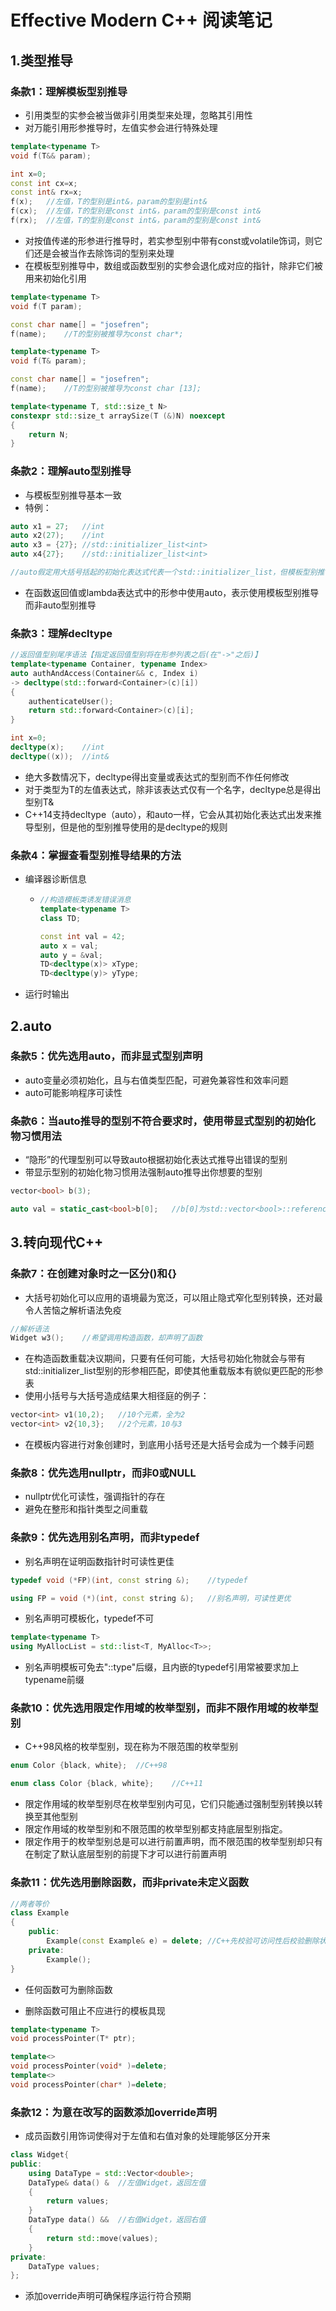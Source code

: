 # Effective Modern C++ 阅读笔记

## 1.类型推导

### 条款1：理解模板型别推导

- 引用类型的实参会被当做非引用类型来处理，忽略其引用性
- 对万能引用形参推导时，左值实参会进行特殊处理

```C++
template<typename T>
void f(T&& param);

int x=0;
const int cx=x;
const int& rx=x;
f(x);	//左值，T的型别是int&，param的型别是int&
f(cx);	//左值，T的型别是const int&，param的型别是const int&
f(rx);	//左值，T的型别是const int&，param的型别是const int&
```

- 对按值传递的形参进行推导时，若实参型别中带有const或volatile饰词，则它们还是会被当作去除饰词的型别来处理
- 在模板型别推导中，数组或函数型别的实参会退化成对应的指针，除非它们被用来初始化引用

```C++
template<typename T>
void f(T param);

const char name[] = "josefren";
f(name);	//T的型别被推导为const char*;

```

```C++
template<typename T>
void f(T& param);

const char name[] = "josefren";
f(name);	//T的型别被推导为const char [13];

template<typename T, std::size_t N>
constexpr std::size_t arraySize(T (&)N) noexcept
{
    return N;
}
```

### 条款2：理解auto型别推导

- 与模板型别推导基本一致
- 特例：

```C++
auto x1 = 27;	//int
auto x2(27);	//int
auto x3 = {27};	//std::initializer_list<int>
auto x4{27};	//std::initializer_list<int>

//auto假定用大括号括起的初始化表达式代表一个std::initializer_list，但模板型别推导不会
```

- 在函数返回值或lambda表达式中的形参中使用auto，表示使用模板型别推导而非auto型别推导



### 条款3：理解decltype

```c++
//返回值型别尾序语法【指定返回值型别将在形参列表之后(在"->"之后)】
template<typename Container, typename Index>
auto authAndAccess(Container&& c, Index i)
-> decltype(std::forward<Container>(c)[i])
{
    authenticateUser();
    return std::forward<Container>(c)[i];
}
```

```C++
int x=0;
decltype(x); 	//int
decltype((x));	//int&
```

- 绝大多数情况下，decltype得出变量或表达式的型别而不作任何修改
- 对于类型为T的左值表达式，除非该表达式仅有一个名字，decltype总是得出型别T&
- C++14支持decltype（auto），和auto一样，它会从其初始化表达式出发来推导型别，但是他的型别推导使用的是decltype的规则



### 条款4：掌握查看型别推导结果的方法

- 编译器诊断信息

  - ```c++
    //构造模板类诱发错误消息
    template<typename T>
    class TD;
    
    const int val = 42;
    auto x = val;
    auto y = &val;
    TD<decltype(x)> xType;
    TD<decltype(y)> yType;
    
    ```

- 运行时输出

## 2.auto

### 条款5：优先选用auto，而非显式型别声明

- auto变量必须初始化，且与右值类型匹配，可避免兼容性和效率问题
- auto可能影响程序可读性



### 条款6：当auto推导的型别不符合要求时，使用带显式型别的初始化物习惯用法

- “隐形”的代理型别可以导致auto根据初始化表达式推导出错误的型别
- 带显示型别的初始化物习惯用法强制auto推导出你想要的型别

```C++
vector<bool> b(3);

auto val = static_cast<bool>b[0];	//b[0]为std::vector<bool>::reference,vector对bool类型特化
```



## 3.转向现代C++

### 条款7：在创建对象时之一区分()和{}

- 大括号初始化可以应用的语境最为宽泛，可以阻止隐式窄化型别转换，还对最令人苦恼之解析语法免疫

```C++
//解析语法
Widget w3();	//希望调用构造函数，却声明了函数
```



- 在构造函数重载决议期间，只要有任何可能，大括号初始化物就会与带有std::initializer_list型别的形参相匹配，即使其他重载版本有貌似更匹配的形参表
- 使用小括号与大括号造成结果大相径庭的例子：

```C++
vector<int> v1(10,2);	//10个元素，全为2
vector<int> v2{10,3};	//2个元素，10与3
```

- 在模板内容进行对象创建时，到底用小括号还是大括号会成为一个棘手问题



### 条款8：优先选用nullptr，而非0或NULL

- nullptr优化可读性，强调指针的存在
- 避免在整形和指针类型之间重载



### 条款9：优先选用别名声明，而非typedef

- 别名声明在证明函数指针时可读性更佳

```C++
typedef void (*FP)(int, const string &);	//typedef

using FP = void (*)(int, const string &);	//别名声明，可读性更优
```

- 别名声明可模板化，typedef不可

```C++
template<typename T>
using MyAllocList = std::list<T, MyAlloc<T>>;

```

- 别名声明模板可免去"::type"后缀，且内嵌的typedef引用常被要求加上typename前缀



### 条款10：优先选用限定作用域的枚举型别，而非不限作用域的枚举型别

- C++98风格的枚举型别，现在称为不限范围的枚举型别

```C++
enum Color {black, white};	//C++98

enum class Color {black, white};	//C++11
```



- 限定作用域的枚举型别尽在枚举型别内可见，它们只能通过强制型别转换以转换至其他型别
- 限定作用域的枚举型别和不限范围的枚举型别都支持底层型别指定。
- 限定作用于的枚举型别总是可以进行前置声明，而不限范围的枚举型别却只有在制定了默认底层型别的前提下才可以进行前置声明



### 条款11：优先选用删除函数，而非private未定义函数

```C++
//两者等价
class Example
{
    public:
    	Example(const Example& e) = delete;	//C++先校验可访问性后校验删除状态，故为public
    private:
    	Example();
}
```

- 任何函数可为删除函数

- 删除函数可阻止不应进行的模板具现

```C++
template<typename T>
void processPointer(T* ptr);

template<>
void processPointer(void* )=delete;
template<>
void processPointer(char* )=delete;
```



### 条款12：为意在改写的函数添加override声明

- 成员函数引用饰词使得对于左值和右值对象的处理能够区分开来

```C++
class Widget{
public:
    using DataType = std::Vector<double>;
    DataType& data() &	//左值Widget，返回左值
    {
        return values;
    }
    DataType data() &&	//右值Widget，返回右值
    {
        return std::move(values);
    }
private:
   	DataType values;
};
```

- 添加override声明可确保程序运行符合预期

